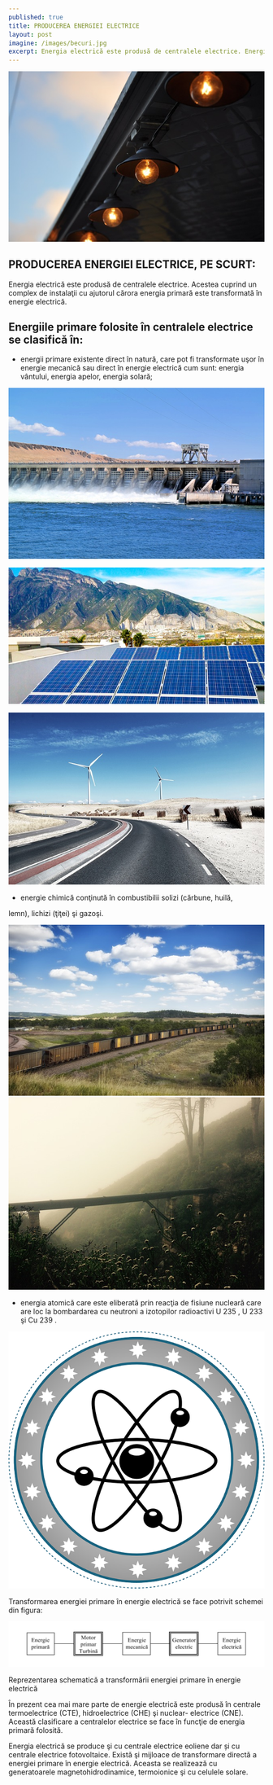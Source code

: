 ```yaml
---
published: true
title: PRODUCEREA ENERGIEI ELECTRICE 
layout: post
imagine: /images/becuri.jpg
excerpt: Energia electrică este produsă de centralele electrice. Energie chimică, atomică, eoliană, solar, hidroelectrică. Clasificarea energiilor primare.
---
```


![Electrician, Home-Electric](/images/becuri.jpg)

## PRODUCEREA ENERGIEI ELECTRICE, PE SCURT:

Energia electrică este produsă de centralele electrice. Acestea cuprind un complex de instalaţii cu ajutorul cărora energia primară este transformată în energie electrică.

## Energiile primare folosite în centralele electrice se clasifică în:

- energii primare existente direct în natură, care pot fi transformate uşor în energie mecanică sau direct în energie electrică cum sunt: energia vântului, energia apelor, energia solară;

![Electrician, Home-Electric](/images/hidrocentrala.jpg)

![Electrician, Home-Electric](/images/fotovoltaic.jpg)

![Electrician, Home-Electric](/images/eolian.jpg)

- energie chimică conţinută în combustibilii solizi (cărbune, huilă,

lemn), lichizi (ţiţei) şi gazoşi.

![Electrician, Home-Electric](/images/minier.jpg)
![Electrician, Home-Electric](/images/gaz.jpg)

- energia atomică care este eliberată prin reacţia de fisiune nucleară care are loc la bombardarea cu neutroni a izotopilor radioactivi U 235 , U 233 şi Cu 239 .

![Electrician, Home-Electric](/images/nuclear.png)


Transformarea energiei primare în energie electrică se face potrivit schemei din figura:


![Electrician, Home-Electric](/images/schema1.png)

Reprezentarea schematică a transformării energiei primare în energie electrică

În prezent cea mai mare parte de energie electrică este produsă în centrale termoelectrice (CTE), hidroelectrice (CHE) şi nuclear- electrice (CNE). Această clasificare a centralelor electrice se face în funcţie de energia primară folosită.

Energia electrică se produce şi cu centrale electrice eoliene dar și cu centrale electrice fotovoltaice. Există şi mijloace de transformare directă a energiei primare în energie electrică. Aceasta se realizează cu generatoarele magnetohidrodinamice, termoionice şi cu celulele solare.